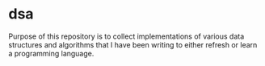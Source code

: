 # dsa
Purpose of this repository is to collect implementations of various data structures and algorithms that I have been writing to either refresh or learn a programming language.
